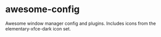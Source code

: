 awesome-config
==============

Awesome window manager config and plugins. Includes icons from the elementary-xfce-dark icon set.
